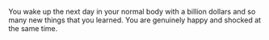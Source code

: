 You wake up the next day in your normal body with a billion dollars and so many new things that you learned. You are genuinely happy and shocked at the same time.

